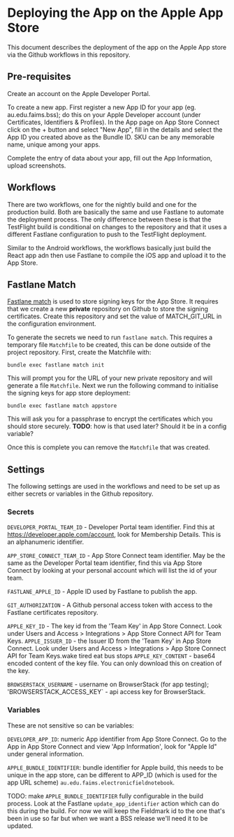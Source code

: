 # Deploying the App on the Apple App Store

This document describes the deployment of the app on the Apple App store via the
Github workflows in this repository.

## Pre-requisites

Create an account on the Apple Developer Portal.

To create a new app. First register a new App ID for your app (eg. au.edu.faims.bss); do
this on your Apple Developer account (under Certificates, Identifiers & Profiles). 
In the App page on App Store Connect click on the + button and select "New App", fill in
the details and select the App ID you created above as the Bundle ID.  SKU can be any
memorable name, unique among your apps.

Complete the entry of data about your app, fill out the App Information, upload screenshots.

## Workflows

There are two workflows, one for the nightly build and one for the production build. Both
are basically the same and use Fastlane to automate the deployment process.  The
only difference between these is that the TestFlight build is conditional on
changes to the repository and that it uses a different Fastlane configuration
to push to the TestFlight deployment.

Similar to the Android workflows, the workflows basically just build the
React app adn then use Fastlane to compile the iOS app and upload it to the
App Store.

## Fastlane Match

[Fastlane match](https://docs.fastlane.tools/actions/match/) is used to store signing keys
for the App Store.  It requires that we create a new **private** repository on Github
to store the signing certificates.  Create this repository and set the value of
MATCH_GIT_URL in the configuration environment.

To generate the secrets we need to run `fastlane match`.  This requires a temporary file
`Matchfile` to be created, this can be done outside of the project repository.  First, 
create the Matchfile with:

```shell
bundle exec fastlane match init
```

This will prompt you for the URL of your new private repository and will generate a file `Matchfile`.
Next we run the following command to initialise the signing keys for app store deployment:

```shell
bundle exec fastlane match appstore       
```

This will ask you for a passphrase to encrypt the certificates which you should store securely.
__TODO__: how is that used later? Should it be in a config variable?

Once this is complete you can remove the `Matchfile` that was created.

## Settings

The following settings are used in the workflows and need to be set
up as either secrets or variables in the Github repository.

### Secrets

`DEVELOPER_PORTAL_TEAM_ID` - Developer Portal team identifier. Find this at
<https://developer.apple.com/account>, look for Membership Details. This is an
alphanumeric identifier.

`APP_STORE_CONNECT_TEAM_ID` - App Store Connect team identifier.  May be the same
as the  Developer Portal team identifier, find this via App Store Connect
by looking at your personal account which will list the id of your team.

`FASTLANE_APPLE_ID` - Apple ID used by Fastlane to publish the app.

`GIT_AUTHORIZATION` - A Github personal access token with access to the
Fastlane certificates repository.

`APPLE_KEY_ID` - The key id from the 'Team Key' in App Store Connect.  Look under Users and Access > Integrations > App Store Connect API for Team Keys.
`APPLE_ISSUER_ID` - the Issuer ID from the 'Team Key' in App Store Connect.  Look under Users and Access > Integrations > App Store Connect API for Team Keys.wake tired eat bus stops
`APPLE_KEY_CONTENT` - base64 encoded content of the key file. You can only download this on creation of the key.

`BROWSERSTACK_USERNAME` - username on BrowserStack (for app testing);
'BROWSERSTACK_ACCESS_KEY` - api access key for BrowserStack.

### Variables

These are not sensitive so can be variables:

`DEVELOPER_APP_ID`: numeric App identifier from App Store Connect. Go to the App
in App Store Connect and view 'App Information', look for "Apple Id" under
general information.

`APPLE_BUNDLE_IDENTIFIER`: bundle identifier for Apple build, this needs to be unique
in the app store, can be different to APP_ID (which is used for the app URL scheme)
`au.edu.faims.electronicfieldnotebook`.

TODO: make `APPLE_BUNDLE_IDENTIFIER` fully configurable in the build
process. Look at
the Fastlane `update_app_identifier` action which can do this
during the build. For now we will keep the Fieldmark id to the
one that's been in use so far but when we want a BSS release
we'll need it to be updated.
